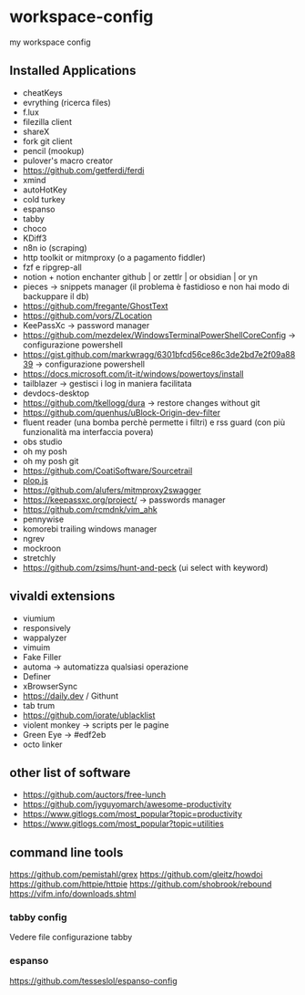 # workspace-config
my workspace config


## Installed Applications
- cheatKeys  
- evrything (ricerca files)  
- f.lux  
- filezilla client  
- shareX  
- fork git client  
- pencil (mookup)  
- pulover's macro creator  
- https://github.com/getferdi/ferdi
- xmind  
- autoHotKey  
- cold turkey  
- espanso  
- tabby  
- choco
- KDiff3
- n8n io (scraping)
- http toolkit or mitmproxy (o a pagamento fiddler)
- fzf e ripgrep-all
- notion + notion enchanter github | or zettlr | or obsidian | or yn
- pieces -> snippets manager (il problema è fastidioso e non hai modo di backuppare il db)
- https://github.com/fregante/GhostText
- https://github.com/vors/ZLocation
- KeePassXc -> password manager 
- https://github.com/mezdelex/WindowsTerminalPowerShellCoreConfig -> configurazione powershell
- https://gist.github.com/markwragg/6301bfcd56ce86c3de2bd7e2f09a8839    -> configurazione powershell
- https://docs.microsoft.com/it-it/windows/powertoys/install
- tailblazer -> gestisci i log in maniera facilitata
- devdocs-desktop
- https://github.com/tkellogg/dura -> restore changes without git
- https://github.com/quenhus/uBlock-Origin-dev-filter
- fluent reader (una bomba perchè permette i filtri) e rss guard (con più funzionalità ma interfaccia povera)
- obs studio
- oh my posh  
- oh my posh git  
- https://github.com/CoatiSoftware/Sourcetrail
- [plop.js](https://github.com/plopjs/plop)
- https://github.com/alufers/mitmproxy2swagger 
- https://keepassxc.org/project/ -> passwords manager
- https://github.com/rcmdnk/vim_ahk
- pennywise
- komorebi trailing windows manager
- ngrev
- mockroon
- stretchly
- https://github.com/zsims/hunt-and-peck (ui select with keyword)

## vivaldi extensions
- viumium  
- responsively  
- wappalyzer  
- vimuim
- Fake Filler
- automa -> automatizza qualsiasi operazione
- Definer
- xBrowserSync
- https://daily.dev / Githunt
- tab trum
- https://github.com/iorate/ublacklist
- violent monkey -> scripts per le pagine
- Green Eye -> #edf2eb
- octo linker

## other list of software
- https://github.com/auctors/free-lunch
- https://github.com/jyguyomarch/awesome-productivity
- https://www.gitlogs.com/most_popular?topic=productivity
- https://www.gitlogs.com/most_popular?topic=utilities

## command line tools
https://github.com/pemistahl/grex
https://github.com/gleitz/howdoi
https://github.com/httpie/httpie
https://github.com/shobrook/rebound
https://vifm.info/downloads.shtml


### tabby config
Vedere file configurazione tabby

### espanso
https://github.com/tesseslol/espanso-config
